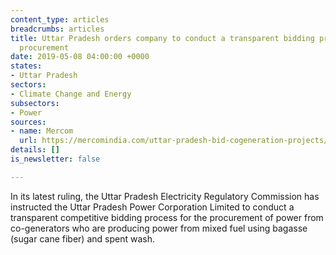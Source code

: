 ```yaml
---
content_type: articles
breadcrumbs: articles
title: Uttar Pradesh orders company to conduct a transparent bidding process for power
  procurement
date: 2019-05-08 04:00:00 +0000
states:
- Uttar Pradesh
sectors:
- Climate Change and Energy
subsectors:
- Power
sources:
- name: Mercom
  url: https://mercomindia.com/uttar-pradesh-bid-cogeneration-projects/
details: []
is_newsletter: false

---
```

In its latest ruling, the Uttar Pradesh Electricity Regulatory Commission has instructed the Uttar Pradesh Power Corporation Limited to conduct a transparent competitive bidding process for the procurement of power from co-generators who are producing power from mixed fuel using bagasse (sugar cane fiber) and spent wash.
